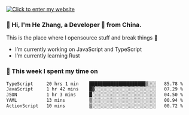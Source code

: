 [![Click to enter my website](https://github.com/zh30/zh30/assets/7930156/296bb9cd-4f46-46cd-bafa-863948241503)](https://zhanghe.dev) 

### 👋 Hi, I'm He Zhang, a Developer 🚀 from China.

This is the place where I opensource stuff and break things :rofl:

- I’m currently working on JavaScript and TypeScript
- I’m currently learning Rust

### 💪 This week I spent my time on

<!--START_SECTION:waka-->

```txt
TypeScript     20 hrs 1 min    █████████████████████▒░░░   85.78 %
JavaScript     1 hr 42 mins    █▓░░░░░░░░░░░░░░░░░░░░░░░   07.29 %
JSON           1 hr 3 mins     █░░░░░░░░░░░░░░░░░░░░░░░░   04.50 %
YAML           13 mins         ▒░░░░░░░░░░░░░░░░░░░░░░░░   00.94 %
ActionScript   10 mins         ▒░░░░░░░░░░░░░░░░░░░░░░░░   00.72 %
```

<!--END_SECTION:waka-->
